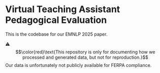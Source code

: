 # Virtual Teaching Assistant Pedagogical Evaluation

This is the codebase for our EMNLP 2025 paper.

:warning: $$\color{red}\text{This repository is only for documenting how we processed and generated data, but not for reproduction.}$$ Our data is unfortunately not publicly available for FERPA compliance.
